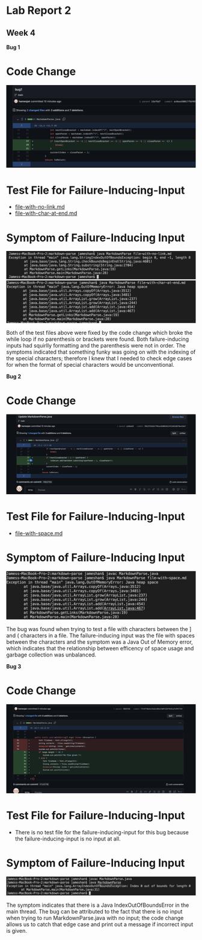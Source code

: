# Lab Report 2

## Week 4

**Bug 1**

# Code Change

![Image](lr2-images/bug1.png)

# Test File for Failure-Inducing-Input

- [file-with-no-link.md](lr2-images/file-with-no-link.md)
- [file-with-char-at-end.md](lr2-images/file-with-char-at-end.md)

# Symptom of Failure-Inducing Input

![Image](lr2-images/symptom1.png)
![Image](lr2-images/symptom1_2.png)

Both of the test files above were fixed by the code change which broke the while loop if no parenthesis or brackets were found. Both failure-inducing inputs had squirlly formatting and the parenthesis were not in order. The symptoms indicated that something funky was going on with the indexing of the special characters; therefore I knew that I needed to check edge cases for when the format of special characters would be unconventional.

**Bug 2**

# Code Change

![Image](lr2-images/bug2.png)

# Test File for Failure-Inducing-Input

- [file-with-space.md](lr2-images/file-with-space.md)

# Symptom of Failure-Inducing Input

![Image](lr2-images/symptom2.png)

The bug was found when trying to test a file with characters between the ] and ( characters in a file. The failure-inducing input was the file with spaces between the characters and the symptom was a Java Out of Memory error, which indicates that the relationship between efficency of space usage and garbage collection was unbalanced.

**Bug 3**

# Code Change

![Image](lr2-images/bug3.png)

# Test File for Failure-Inducing-Input

- There is no test file for the failure-inducing-input for this bug because the failure-inducing-input is no input at all.

# Symptom of Failure-Inducing Input

![Image](lr2-images/symptom3.png)

The symptom indicates that there is a Java IndexOutOfBoundsError in the main thread. The bug can be attributed to the fact that there is no input when trying to run MarkdownParse.java with no input; the code change allows us to catch that edge case and print out a message if incorrect input is given.

